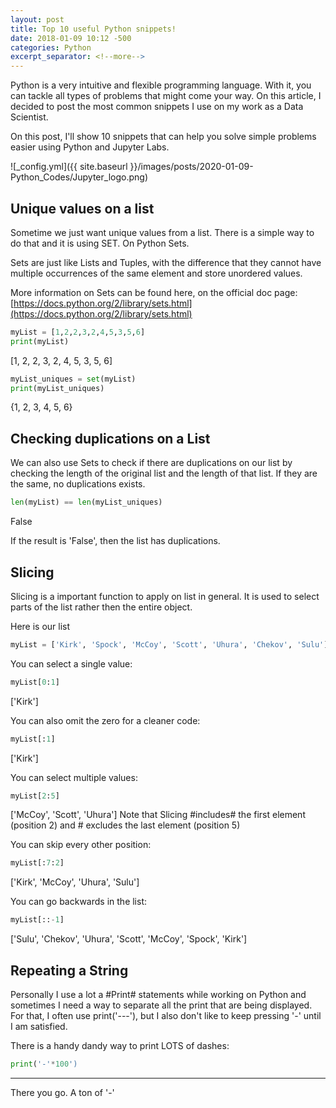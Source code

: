```yaml
---
layout: post
title: Top 10 useful Python snippets!
date: 2018-01-09 10:12 -500
categories: Python
excerpt_separator: <!--more-->
---
```


Python is a very intuitive and flexible programming language. With it, you can tackle all types of problems that might come your way. On this article, I decided to post the most common snippets I use on my work as a Data Scientist.
<!--more-->

On this post, I'll show 10 snippets that can help you solve simple problems easier using Python and Jupyter Labs.

![_config.yml]({{ site.baseurl }}/images/posts/2020-01-09-Python_Codes/Jupyter_logo.png)

## Unique values on a list

Sometime we just want unique values from a list. There is a simple way to do that and it is using SET. On Python Sets.

Sets are just like Lists and Tuples, with the difference that they cannot have multiple occurrences of the same element and store unordered values.

More information on Sets can be found here, on the official doc page: [https://docs.python.org/2/library/sets.html](https://docs.python.org/2/library/sets.html)

``` python
myList = [1,2,2,3,2,4,5,3,5,6]
print(myList)
```

[1, 2, 2, 3, 2, 4, 5, 3, 5, 6]

``` python
myList_uniques = set(myList)
print(myList_uniques)
```

{1, 2, 3, 4, 5, 6}

## Checking duplications on a List

We can also use Sets to check if there are duplications on our list by checking the length of the original list and the length of that list. If they are the same, no duplications exists.

``` python
len(myList) == len(myList_uniques)
```
False

If the result is 'False', then the list has duplications.


## Slicing

Slicing is a important function to apply on list in general. It is used to select parts of the list rather then the entire object.

Here is our list
``` python
myList = ['Kirk', 'Spock', 'McCoy', 'Scott', 'Uhura', 'Chekov', 'Sulu']
```

You can select a single value:
``` python
myList[0:1]
```
['Kirk']

You can also omit the zero for a cleaner code:
``` python
myList[:1]
```
['Kirk']

You can select multiple values:
``` python
myList[2:5]
```
['McCoy', 'Scott', 'Uhura']
Note that Slicing #includes# the first element (position 2) and # excludes the last element (position 5)

You can skip every other position:
``` python
myList[:7:2]
```
['Kirk', 'McCoy', 'Uhura', 'Sulu']

You can go backwards in the list:
``` python
myList[::-1]
```
['Sulu', 'Chekov', 'Uhura', 'Scott', 'McCoy', 'Spock', 'Kirk']

## Repeating a String

Personally I use a lot a #Print# statements while working on Python and sometimes I need a way to separate all the print that are being displayed.
For that, I often use print('---'), but I also don't like to keep pressing '-' until I am satisfied.

There is a handy dandy way to print LOTS of dashes:
``` python
print('-'*100')
```
----------------------------------------------------------------------------------------------------

There you go. A ton of '-'
